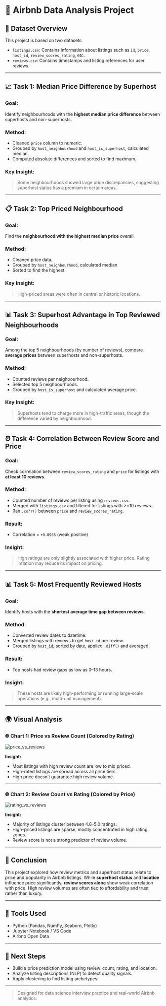 # 🏨 Airbnb Data Analysis Project

## 📁 Dataset Overview

This project is based on two datasets:

* `listings.csv`: Contains information about listings such as `id`, `price`, `host_id`, `review_scores_rating`, etc.
* `reviews.csv`: Contains timestamps and listing references for user reviews.

---

## 📈 Task 1: Median Price Difference by Superhost

### Goal:

Identify neighbourhoods with the **highest median price difference** between superhosts and non-superhosts.

### Method:

* Cleaned `price` column to numeric.
* Grouped by `host_neighbourhood` and `host_is_superhost`, calculated median.
* Computed absolute differences and sorted to find maximum.

### Key Insight:

> Some neighbourhoods showed large price discrepancies, suggesting superhost status has a premium in certain areas.

---

## 📋 Task 2: Top Priced Neighbourhood

### Goal:

Find the **neighbourhood with the highest median price** overall.

### Method:

* Cleaned price data.
* Grouped by `host_neighbourhood`, calculated median.
* Sorted to find the highest.

### Key Insight:

> High-priced areas were often in central or historic locations.

---

## 📊 Task 3: Superhost Advantage in Top Reviewed Neighbourhoods

### Goal:

Among the top 5 neighbourhoods (by number of reviews), compare **average prices** between superhosts and non-superhosts.

### Method:

* Counted reviews per neighbourhood.
* Selected top 5 neighbourhoods.
* Grouped by `host_is_superhost` and calculated average price.

### Key Insight:

> Superhosts tend to charge more in high-traffic areas, though the difference varied by neighbourhood.

---

## ⏰ Task 4: Correlation Between Review Score and Price

### Goal:

Check correlation between `review_scores_rating` and `price` for listings with **at least 10 reviews**.

### Method:

* Counted number of reviews per listing using `reviews.csv`.
* Merged with `listings.csv` and filtered for listings with >=10 reviews.
* Ran `.corr()` between `price` and `review_scores_rating`.

### Result:

* Correlation = `+0.0935` (weak positive)

### Insight:

> High ratings are only slightly associated with higher price. Rating inflation may reduce its impact on pricing.

---

## 📊 Task 5: Most Frequently Reviewed Hosts

### Goal:

Identify hosts with the **shortest average time gap between reviews**.

### Method:

* Converted review dates to datetime.
* Merged listings with reviews to get `host_id` per review.
* Grouped by `host_id`, sorted by date, applied `.diff()` and averaged.

### Result:

* Top hosts had review gaps as low as 0–13 hours.

### Insight:

> These hosts are likely high-performing or running large-scale operations (e.g., multi-unit management).

---

## 🌍 Visual Analysis

### 🌐 Chart 1: Price vs Review Count (Colored by Rating)

![price\_vs\_reviews](./8dd333aa-79d1-4678-b6fd-6198865468f7.png)

**Insight:**

* Most listings with high review count are low to mid priced.
* High-rated listings are spread across all price tiers.
* High price doesn't guarantee high review volume.

---

### 🌐 Chart 2: Review Count vs Rating (Colored by Price)

![rating\_vs\_reviews](./c8aa87da-a111-4c0f-b2ed-447d489b9700.png)

**Insight:**

* Majority of listings cluster between 4.8–5.0 ratings.
* High-priced listings are sparse, mostly concentrated in high rating zones.
* Review score is not a strong predictor of review volume.

---

## 📄 Conclusion

This project explored how review metrics and superhost status relate to price and popularity in Airbnb listings. While **superhost status** and **location** influence price significantly, **review scores alone** show weak correlation with price. High review volumes are often tied to affordability and trust rather than luxury.

---

## 📢 Tools Used

* Python (Pandas, NumPy, Seaborn, Plotly)
* Jupyter Notebook / VS Code
* Airbnb Open Data

---

## 💪 Next Steps

* Build a price prediction model using review\_count, rating, and location.
* Analyze listing descriptions (NLP) to detect quality signals.
* Apply clustering to find listing archetypes.

---

> Designed for data science interview practice and real-world Airbnb analytics.
